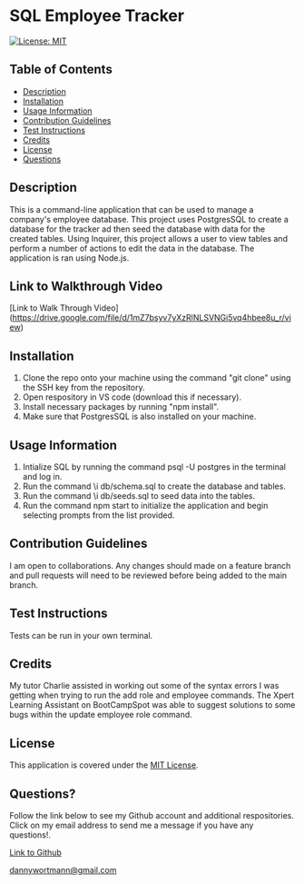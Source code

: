 # SQL Employee Tracker

[![License: MIT](https://img.shields.io/badge/License-MIT-yellow.svg)](https://opensource.org/licenses/MIT)

## Table of Contents

 * [Description](#description)
 * [Installation](#installation)
 * [Usage Information](#usage-information)
 * [Contribution Guidelines](#contribution-guidelines)
 * [Test Instructions](#test-instructions)
 * [Credits](#credits)
 * [License](#license)
 * [Questions](#questions)

## Description
This is a command-line application that can be used to manage a company's employee database. This project uses PostgresSQL to create a database for the tracker ad then seed the database with data for the created tables. Using Inquirer, this project allows a user to view tables and perform a number of actions to edit the data in the database. The application is ran using Node.js.

## Link to Walkthrough Video

[Link to Walk Through Video] (https://drive.google.com/file/d/1mZ7bsyv7yXzRlNLSVNGi5vq4hbee8u_r/view)

## Installation
1. Clone the repo onto your machine using the command "git clone" using the SSH key from the repository.
2. Open respository in VS code (download this if necessary). 
3. Install necessary packages by running "npm install". 
4. Make sure that PostgresSQL is also installed on your machine.

## Usage Information
1. Intialize SQL by running the command psql -U postgres in the terminal and log in.
2. Run the command \i db/schema.sql to create the database and tables.
3. Run the command \i db/seeds.sql to seed data into the tables.
4. Run the command npm start to initialize the application and begin selecting prompts from the list provided.

## Contribution Guidelines
I am open to collaborations. Any changes should made on a feature branch and pull requests will need to be reviewed before being added to the main branch.

## Test Instructions
Tests can be run in your own terminal.

## Credits
My tutor Charlie assisted in working out some of the syntax errors I was getting when trying to run the add role and employee commands. The Xpert Learning Assistant on BootCampSpot was able to suggest solutions to some bugs within the update employee role command.

## License
This application is covered under the [MIT License](https://opensource.org/licenses/MIT).

## Questions?
Follow the link below to see my Github account and additional respositories. Click on my email address to send me a message if you have any questions!.

[Link to Github](http://github.com/dlwortmann)

<a href="mailto:dannywortmann@gmail.com">dannywortmann@gmail.com</a>

